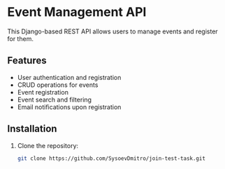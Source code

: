 # Event Management API

This Django-based REST API allows users to manage events and register for them.

## Features
- User authentication and registration
- CRUD operations for events
- Event registration
- Event search and filtering
- Email notifications upon registration

## Installation
1. Clone the repository:
   ```bash
   git clone https://github.com/SysoevDmitro/join-test-task.git
   ```

